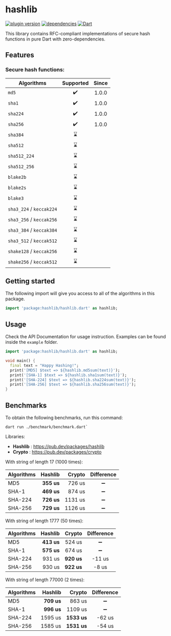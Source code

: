 # hashlib

[![plugin version](https://img.shields.io/pub/v/hashlib?label=pub)](https://pub.dev/packages/hashlib)
[![dependencies](https://img.shields.io/librariesio/release/pub/hashlib?label=dependencies)](https://github.com/dipu-bd/hashlib/-/blob/master/pubspec.yaml)
[![Dart](https://github.com/dipu-bd/hashlib/actions/workflows/dart.yml/badge.svg)](https://github.com/dipu-bd/hashlib/actions/workflows/dart.yml)

This library contains RFC-compliant implementations of secure hash functions in pure Dart with zero-dependencies.

## Features

### Secure hash functions:

| Algorithms               | Supported | Since |
| ------------------------ | :-------: | :---: |
| `md5`                    |    ✔️     | 1.0.0 |
| `sha1`                   |    ✔️     | 1.0.0 |
| `sha224`                 |    ✔️     | 1.0.0 |
| `sha256`                 |    ✔️     | 1.0.0 |
| `sha384`                 |    ⌛     |       |
| `sha512`                 |    ⌛     |       |
| `sha512_224`             |    ⌛     |       |
| `sha512_256`             |    ⌛     |       |
| `blake2b`                |    ⌛     |       |
| `blake2s`                |    ⌛     |       |
| `blake3`                 |    ⌛     |       |
| `sha3_224` / `keccak224` |    ⌛     |       |
| `sha3_256` / `keccak256` |    ⌛     |       |
| `sha3_384` / `keccak384` |    ⌛     |       |
| `sha3_512` / `keccak512` |    ⌛     |       |
| `shake128` / `keccak256` |    ⌛     |       |
| `shake256` / `keccak512` |    ⌛     |       |

<!--
### Password hashing / Key derivation functions:

| Algorithms    | Supported | Since |
| ------------- | :-------: | :---: |
| `pbkdf2_hmac` |    ⌛     |       |
| `argon2i`     |    ⌛     |       |
| `argon2d`     |    ⌛     |       |
| `argon2id`    |    ⌛     |       |
| `bcrypt`      |    ⌛     |       |
| `scrypt`      |    ⌛     |       |
| `balloon`     |    ⌛     |       |

### Cyclic redundancy checks:

| Algorithms | Supported | Since |
| ---------- | :-------: | :---: |
| `cksum`    |    ⌛     |       |
| `crc16`    |    ⌛     |       |
| `crc32`    |    ⌛     |       |
| `crc64`    |    ⌛     |       |

### Checksums:

| Algorithms | Supported | Since |
| ---------- | :-------: | :---: |
| `bsd`      |    ⌛     |       |
| `sysv`     |    ⌛     |       |
| `alder32`  |    ⌛     |       |

### Other Cryptographic hash functions:

| Algorithms  | Supported | Since |
| ----------- | :-------: | :---: |
| `ripemd128` |    ⌛     |       |
| `ripemd160` |    ⌛     |       |
| `ripemd320` |    ⌛     |       |
| `whirlpool` |    ⌛     |       |
-->

## Getting started

The following import will give you access to all of the algorithms in this package.

```dart
import 'package:hashlib/hashlib.dart' as hashlib;
```

## Usage

Check the API Documentation for usage instruction. Examples can be found inside the `example` folder.

```dart
import 'package:hashlib/hashlib.dart' as hashlib;

void main() {
  final text = "Happy Hashing!";
  print('[MD5] $text => ${hashlib.md5sum(text)}');
  print('[SHA-1] $text => ${hashlib.sha1sum(text)}');
  print('[SHA-224] $text => ${hashlib.sha224sum(text)}');
  print('[SHA-256] $text => ${hashlib.sha256sum(text)}');
}
```

## Benchmarks

To obtain the following benchmarks, run this command:

```
dart run ./benchmark/benchmark.dart`
```

Libraries:

- **Hashlib** : https://pub.dev/packages/hashlib
- **Crypto** : https://pub.dev/packages/crypto

With string of length 17 (1000 times):

| Algorithms |    Hashlib |  Crypto | Difference |
| ---------- | ---------: | ------: | :--------: |
| MD5        | **355 us** |  726 us |     ➖     |
| SHA-1      | **469 us** |  874 us |     ➖     |
| SHA-224    | **726 us** | 1131 us |     ➖     |
| SHA-256    | **729 us** | 1126 us |     ➖     |

With string of length 1777 (50 times):

| Algorithms |    Hashlib |     Crypto | Difference |
| ---------- | ---------: | ---------: | :--------: |
| MD5        | **413 us** |     524 us |     ➖     |
| SHA-1      | **575 us** |     674 us |     ➖     |
| SHA-224    |     931 us | **920 us** |   -11 us   |
| SHA-256    |     930 us | **922 us** |   -8 us    |

With string of length 77000 (2 times):

| Algorithms |    Hashlib |      Crypto | Difference |
| ---------- | ---------: | ----------: | :--------: |
| MD5        | **709 us** |      863 us |     ➖     |
| SHA-1      | **996 us** |     1109 us |     ➖     |
| SHA-224    |    1595 us | **1533 us** |   -62 us   |
| SHA-256    |    1585 us | **1531 us** |   -54 us   |
